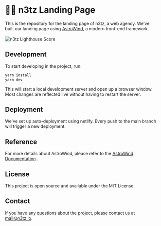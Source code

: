 # 👩‍🚀 n3tz Landing Page

This is the repository for the landing page of n3tz, a web agency. We've built our landing page using [AstroWind](https://github.com/astro/astro-wind), a modern front-end framework.
<br>
<br>
<img src="https://miro.medium.com/v2/resize:fit:1358/1*7iAZyZ4M9uHo8GHcGbVHDw.gif" 
     alt="n3tz Lighthouse Score">
<br>

## Development

To start developing in the project, run:

```bash
yarn install
yarn dev
```

This will start a local development server and open up a browser window. Most changes are reflected live without having to restart the server.

## Deployment

We've set up auto-deployment using netlify. Every push to the main branch will trigger a new deployment.

## Reference

For more details about AstroWind, please refer to the [AstroWind Documentation](https://github.com/astro/astro-wind) .

## License

This project is open source and available under the MIT License.

## Contact

If you have any questions about the project, please contact us at mail@n3tz.io.
